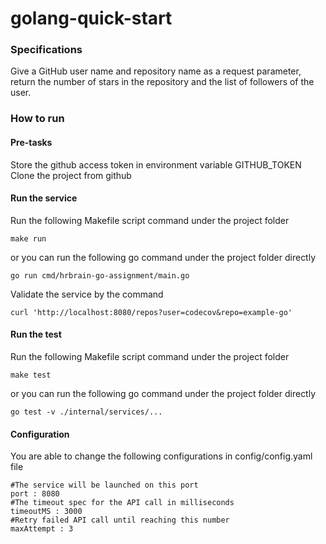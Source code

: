 # golang-quick-start
### Specifications
Give a GitHub user name and repository name as a request parameter, return the number of stars in the repository and the list of followers of the user.

### How to run

#### Pre-tasks
Store the github access token in environment variable GITHUB_TOKEN\
Clone the project from github


#### Run the service
Run the following Makefile script command under the project folder
```
make run
```
or you can run the following go command under the project folder directly
```
go run cmd/hrbrain-go-assignment/main.go
```
Validate the service by the command
```
curl 'http://localhost:8080/repos?user=codecov&repo=example-go'
```

#### Run the test
Run the following Makefile script command under the project folder
```
make test
```
or you can run the following go command under the project folder directly
```
go test -v ./internal/services/...
```

#### Configuration
You are able to change the following configurations in config/config.yaml file
```
#The service will be launched on this port
port : 8080
#The timeout spec for the API call in milliseconds
timeoutMS : 3000
#Retry failed API call until reaching this number
maxAttempt : 3
```
